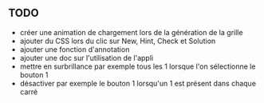 ## TODO

- créer une animation de chargement lors de la génération de la grille
- ajouter du CSS lors du clic sur New, Hint, Check et Solution
- ajouter une fonction d'annotation
- ajouter une doc sur l'utilisation de l'appli
- mettre en surbrillance par exemple tous les 1 lorsque l'on sélectionne le bouton 1
- désactiver par exemple le bouton 1 lorsqu'un 1 est présent dans chaque carré
